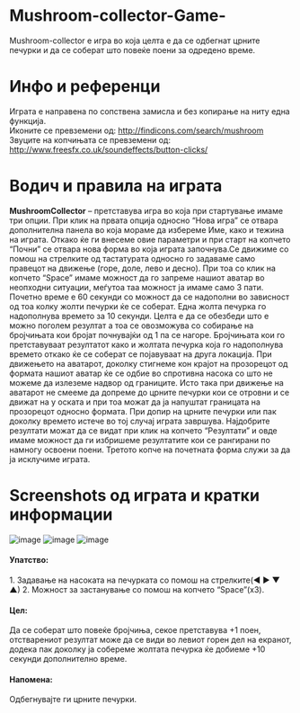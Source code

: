 # Mushroom-collector-Game-
Mushroom-collector е игра во која целта е да се одбегнат црните печурки и да се соберат што повеќе поени за одредено време.
# Инфо и референци
Играта е направена по сопствена замисла и без копирање на ниту една функција. <br>
Иконите се превземени од: http://findicons.com/search/mushroom <br>
Звуците на копчињата се превземени од:  http://www.freesfx.co.uk/soundeffects/button-clicks/

# Водич и правила на играта
<b>MushroomCollector</b> – претставува игра во која при стартување имаме три опции. При клик на првата опција односно “Нова игра” се отвара дополнителна панела во која мораме да избереме Име, како и тежина на играта. Откако ќе ги внесеме овие параметри и при старт на копчето “Почни” се отвара нова форма во која играта започнува.Се движиме со помош на стрелките од тастатурата односно го задаваме само правецот на движење (горе, доле, лево и десно). При тоа со клик на копчето “Space” имаме можност да го запреме нашиот аватар во неопходни ситуации, меѓутоа таа можност ја имаме само 3 пати. Почетно време е 60 секунди со можност да се надополни во зависност од тоа колку жолти печурки ќе се соберат. Една жолта печурка го надополнува времето за 10 секунди. Целта е да се обезбеди што е можно поголем резултат а тоа се овозможува со собирање на бројчињата кои  бројат почнувајќи од  1 па се нагоре. Бројчињата кои го претставуваат резултатот како и жолтата печурка која го надополнува времето откако ќе се соберат се појавуваат на друга локација. При движењето на аватарот, доколку стигнеме кон крајот на прозорецот од формата нашиот аватар ќе се одбие во спротивна насока со што не можеме да излеземе надвор од границите. Исто така при движење на аватарот не смееме да допреме до црните печурки кои се отровни и се движат на y оската и при тоа можат да ја напуштат границата на прозорецот односно формата. При допир на црните печурки или пак доколку времето истече во тој случај играта завршува.  Најдобрите резултати можат да се видат при клик на копчето “Резултати” и овде имаме можност да ги избришеме резултатите кои се рангирани по намногу освоени поени. Третото копче на почетната форма служи за да ја исклучиме играта.

# Screenshots од играта и кратки информации
![image](https://cloud.githubusercontent.com/assets/12034231/15322835/48c6d65e-1c3f-11e6-8bf6-1707eeed3471.png)
![image](https://cloud.githubusercontent.com/assets/12034231/15322970/e69389b8-1c3f-11e6-981b-e91e759f5d41.png)
![image](https://cloud.githubusercontent.com/assets/12034231/15323019/2c7378ee-1c40-11e6-8305-dc69dca38ac7.png) <br>
<h4>Упатство:</h4>
1. Задавање на насоката на печурката со помош на стрелките(◄ ► ▼ ▲) 
2. Можност за застанување со помош на копчето “Space”(x3).
 
<h4>Цел:</h4>
Да се соберат што повеќе бројчиња, секое претставува +1 поен,  отстварениот резултат може да се види во левиот горен дел на екранот, додека пак доколку ја собереме жолтата печурка ќе добиеме +10 секунди дополнително време.

<h4>Напомена:</h4>
Одбегнувајте ги црните печурки.
